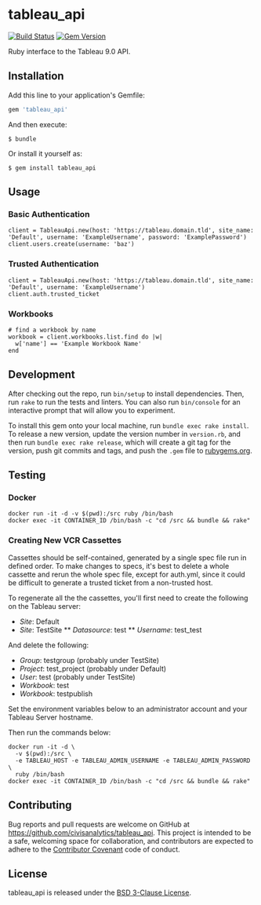 # tableau_api

[![Build Status](https://travis-ci.org/civisanalytics/tableau_api.svg?branch=master)](https://travis-ci.org/civisanalytics/tableau_api)
[![Gem Version](https://badge.fury.io/rb/tableau_api.svg)](http://badge.fury.io/rb/tableau_api)

Ruby interface to the Tableau 9.0 API.

## Installation

Add this line to your application's Gemfile:

```ruby
gem 'tableau_api'
```

And then execute:

    $ bundle

Or install it yourself as:

    $ gem install tableau_api

## Usage

### Basic Authentication
```
client = TableauApi.new(host: 'https://tableau.domain.tld', site_name: 'Default', username: 'ExampleUsername', password: 'ExamplePassword')
client.users.create(username: 'baz')
```

### Trusted Authentication
```
client = TableauApi.new(host: 'https://tableau.domain.tld', site_name: 'Default', username: 'ExampleUsername')
client.auth.trusted_ticket
```

### Workbooks
```
# find a workbook by name
workbook = client.workbooks.list.find do |w|
  w['name'] == 'Example Workbook Name'
end
```

## Development

After checking out the repo, run `bin/setup` to install dependencies. Then, run `rake` to run the tests and linters. You can also run `bin/console` for an interactive prompt that will allow you to experiment.

To install this gem onto your local machine, run `bundle exec rake install`. To release a new version, update the version number in `version.rb`, and then run `bundle exec rake release`, which will create a git tag for the version, push git commits and tags, and push the `.gem` file to [rubygems.org](https://rubygems.org).

## Testing

### Docker

```
docker run -it -d -v $(pwd):/src ruby /bin/bash
docker exec -it CONTAINER_ID /bin/bash -c "cd /src && bundle && rake"
```

### Creating New VCR Cassettes

Cassettes should be self-contained, generated by a single spec file
run in defined order. To make changes to specs, it's best to delete a whole cassette
and rerun the whole spec file, except for auth.yml, since it could be difficult to
generate a trusted ticket from a non-trusted host.

To regenerate all the the cassettes, you'll first need to create the following on the Tableau server:
* *Site*: Default
* *Site*: TestSite
** *Datasource*: test
** *Username*: test_test

And delete the following:
* *Group*: testgroup (probably under TestSite)
* *Project*: test_project (probably under Default)
* *User*: test (probably under TestSite)
* *Workbook*: test
* *Workbook*: testpublish

Set the environment variables below to an administrator account and your Tableau Server hostname.

Then run the commands below:

```
docker run -it -d \
  -v $(pwd):/src \
  -e TABLEAU_HOST -e TABLEAU_ADMIN_USERNAME -e TABLEAU_ADMIN_PASSWORD \
  ruby /bin/bash
docker exec -it CONTAINER_ID /bin/bash -c "cd /src && bundle && rake"
```

## Contributing

Bug reports and pull requests are welcome on GitHub at https://github.com/civisanalytics/tableau_api. This project is intended to be a safe, welcoming space for collaboration, and contributors are expected to adhere to the [Contributor Covenant](http://contributor-covenant.org) code of conduct.

## License

tableau_api is released under the [BSD 3-Clause License](LICENSE.txt).
